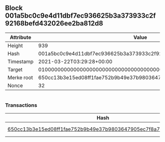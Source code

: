 ## Block 001a5bc0c9e4d11dbf7ec936625b3a373933c2f92168befd432026ee2ba812d8

Attribute | Value
--- | ---
Height | 939
Hash | 001a5bc0c9e4d11dbf7ec936625b3a373933c2f92168befd432026ee2ba812d8
Timestamp | 2021-03-22T03:29:28+00:00
Target | 0100000000000000000000000000000000000000000000000000000000000000
Merke root | 650cc13b3e15ed08ff1fae752b9b49e37b9803647905ec7f8a7fe6d9968dea03
Nonce | 32

```

```

### Transactions

Hash | Amount
--- | ---
[650cc13b3e15ed08ff1fae752b9b49e37b9803647905ec7f8a7fe6d9968dea03](650cc13b3e15ed08ff1fae752b9b49e37b9803647905ec7f8a7fe6d9968dea03.md) | 10.00000000 SKEPTI 
